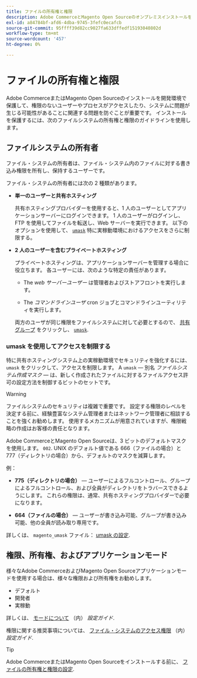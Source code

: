 ```yaml
---
title: ファイルの所有権と権限
description: Adobe CommerceとMagento Open Sourceのオンプレミスインストールを使用する場合のファイルシステム権限の重要性について説明します。
exl-id: a84784bf-afd6-4dba-9745-3fefc0ecafcb
source-git-commit: 95ffff39d82cc9027fa633dffedf15193040802d
workflow-type: tm+mt
source-wordcount: '457'
ht-degree: 0%

---
```


# ファイルの所有権と権限

Adobe CommerceまたはMagento Open Sourceのインストールを開発環境で保護して、権限のないユーザーやプロセスがアクセスしたり、システムに問題が生じる可能性があることに関連する問題を防ぐことが重要です。 インストールを保護するには、次のファイルシステムの所有権と権限のガイドラインを使用します。

## ファイルシステムの所有者

ファイル・システムの所有者は、ファイル・システム内のファイルに対する書き込み権限を所有し、保持するユーザーです。

ファイル・システムの所有者には次の 2 種類があります。

- **単一のユーザーと共有ホスティング**

  共有ホスティングプロバイダーを使用すると、1 人のユーザーとしてアプリケーションサーバーにログインできます。 1 人のユーザーがログインし、FTP を使用してファイルを転送し、Web サーバーを実行できます。 以下のオプションを使用して、 [`umask`](#restrict-access-with-a-umask) 特に実稼動環境におけるアクセスをさらに制限する。

- **2 人のユーザーを含むプライベートホスティング**

  プライベートホスティングは、アプリケーションサーバーを管理する場合に役立ちます。 各ユーザーには、次のような特定の責任があります。

   - The _web サーバーユーザー_ は管理者およびストアフロントを実行します。

   - The _コマンドラインユーザ_ cron ジョブとコマンドラインユーティリティを実行します。

  両方のユーザが同じ権限をファイルシステムに対して必要とするので、 [共有グループ](configure-permissions.md#set-ownership-and-permissions-for-two-users) をクリックし、 [`umask`](#restrict-access-with-a-umask).

### umask を使用してアクセスを制限する

特に共有ホスティングシステム上の実稼動環境でセキュリティを強化するには、 `umask` をクリックして、アクセスを制限します。 A `umask` — 別名 _ファイルシステム作成マスク_ — は、新しく作成されたファイルに対するファイルアクセス許可の設定方法を制御するビットのセットです。

>[!WARNING]
>
>ファイルシステムのセキュリティは複雑で重要です。 設定する権限のレベルを決定する前に、経験豊富なシステム管理者またはネットワーク管理者に相談することを強くお勧めします。 使用するメカニズムが用意されていますが、権限戦略の作成はお客様の責任となります。

Adobe CommerceとMagento Open Sourceは、3 ビットのデフォルトマスクを使用します。 `002`. UNIX のデフォルト値である 666（ファイルの場合）と 777（ディレクトリの場合）から、デフォルトのマスクを減算します。

例：

- **775（ディレクトリの場合）** — ユーザーによるフルコントロール、グループによるフルコントロール、および全員がディレクトリをトラバースできるようにします。 これらの権限は、通常、共有ホスティングプロバイダーで必要になります。

- **664（ファイルの場合）** — ユーザーが書き込み可能、グループが書き込み可能、他の全員が読み取り専用です。

詳しくは、 `magento_umask` ファイル： [umask の設定](../../next-steps/set-umask.md).

## 権限、所有権、およびアプリケーションモード

様々なAdobe CommerceおよびMagento Open Sourceアプリケーションモードを使用する場合は、様々な権限および所有権をお勧めします。

- デフォルト
- 開発者
- 実稼動

詳しくは、 [モードについて](../../../configuration/bootstrap/application-modes.md) （内） _設定ガイド_.

権限に関する推奨事項については、 [ファイル・システムのアクセス権限](../../../configuration/deployment/file-system-permissions.md) （内） _設定ガイド_.

>[!TIP]
>
>Adobe CommerceまたはMagento Open Sourceをインストールする前に、 [ファイルの所有権と権限の設定](configure-permissions.md).
